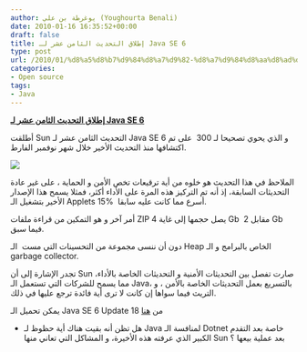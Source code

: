 ```yaml
---
author: يوغرطة بن علي (Youghourta Benali)
date: 2010-01-16 16:35:52+00:00
draft: false
title: إطلاق التحديث الثامن عشر لـ Java SE 6
type: post
url: /2010/01/%d8%a5%d8%b7%d9%84%d8%a7%d9%82-%d8%a7%d9%84%d8%aa%d8%ad%d8%af%d9%8a%d8%ab-%d8%a7%d9%84%d8%ab%d8%a7%d9%85%d9%86-%d8%b9%d8%b4%d8%b1-%d9%84%d9%80-java-se-6/
categories:
- Open source
tags:
- Java
---
```


[**إطلاق التحديث الثامن عشر لـ Java SE 6**](http://www.it-scoop.com/2010/01/%d8%a5%d8%b7%d9%84%d8%a7%d9%82-%d8%a7%d9%84%d8%aa%d8%ad%d8%af%d9%8a%d8%ab-%d8%a7%d9%84%d8%ab%d8%a7%d9%85%d9%86-%d8%b9%d8%b4%d8%b1-%d9%84%d9%80-java-se-6/)


أطلقت Sun التحديث الثامن عشر لـ Java SE 6 و الذي يحوي تصحيحا لـ 300  على تم اكتشافها منذ التحديث الأخير خلال شهر نوفمبر الفارط.

[![](http://www.it-scoop.com/wp-content/uploads/2010/01/java_logo.jpg)
](http://www.it-scoop.com/2010/01/%d8%a5%d8%b7%d9%84%d8%a7%d9%82-%d8%a7%d9%84%d8%aa%d8%ad%d8%af%d9%8a%d8%ab-%d8%a7%d9%84%d8%ab%d8%a7%d9%85%d9%86-%d8%b9%d8%b4%d8%b1-%d9%84%d9%80-java-se-6/)

الملاحظ في هذا التحديث هو خلوه من أية ترقيعات تخص الأمن و الحماية ، على غير عادة التحديثات السابقة، إذ أنه تم التركيز هذه المرة على الأداء أكثر، فمثلا يسمح هذا الإصدار الأخير بتشغيل الـ Applets 15%  أسرع مما كانت عليه سابقا.

أمر آخر و هو التمكين من قراءة ملفات ZIP يصل حجمها إلى غاية 4 Gb  مقابل 2 Gb فيما سبق.

دون أن ننسى مجموعة من التحسينات التي مست  الـ Heap الخاص بالبرامج و الـ garbage collector.

تجدر الإشارة إلى أن Sun صارت تفصل بين التحديثات الأمنية و التحديثات الخاصة بالأداء، مما يسمح للشركات التي تستعمل الـ Java، بالتسريع بعمل التحديثات الخاصة بالأمن ، و التريث فيما سواها إن كانت لا ترى أية فائدة ترجع عليها في ذلك.

يمكن تحميل الـ Java SE 6 Update 18 من [هنا](http://java.sun.com/javase/downloads/widget/jdk6.jsp)

- هل تظن أنه بقيت هناك أية حظوظ لـ Java لمنافسة الـ Dotnet خاصة بعد التقدم الكبير الذي عرفته هذه الأخيرة، و المشاكل التي تعاني منها Sun بعد عملية بيعها ؟
